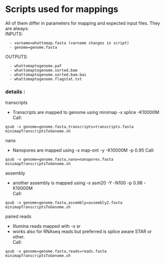 # Scripts used for mappings  

All of them differ in parameters for mapping and expected input files. They are always:  
INPUTS: 
```
  - varname=whattomap.fasta (varname changes in script)  
  - genome=genome.fasta  
```
OUTPUTS:  
```
  - whattomaptogenome.paf  
  - whattomaptogenome.sorted.bam  
  - whattomaptogenome.sorted.bam.bai  
  - whattomaptogenome.flagstat.txt  
```

### details :   

transcripts  
  - Transcripts are mapped to genome using minimap -x splice -K10000M 
Call: 
```
qsub -v genome=genome.fasta,transcripts=transcripts.fasta minimapTranscriptsToGenome.sh  
```

nano  
  - Nanopores are mapped using -x map-ont -y -K10000M -p 0.95 
Call: 
```
qsub -v genome=genome.fasta,nano=nanopores.fasta minimapTranscriptsToGenome.sh  
```
assembly  
  - another assembly is mapped using -x asm20 -Y -N100 -p 0.98 -K10000M  
Call: 
```
qsub -v genome=genome.fasta,assembly=assembly2.fasta minimapTranscriptsToGenome.sh  
```

paired reads 
  - Illumina reads mapped with -x sr  
  - works also for RNAseq reads but preferred is splice aware STAR or other.  
Call: 
```
qsub -v genome=genome.fasta,reads=reads.fasta minimapTranscriptsToGenome.sh  
```




